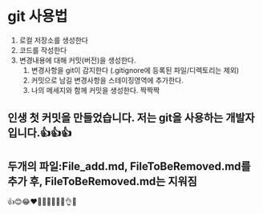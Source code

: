 # git 사용법
1. 로컬 저장소를 생성한다
2. 코드를 작성한다
3. 변경내용에 대해 커밋(버전)을 생성한다.
   1. 변경사항을 git이 감지한다 (.gitignore에 등록된 파일/디렉토리는 제외)
   2. 커밋으로 남길 변경사항을 스테이징영역에 추가한다.
   3. 나의 메세지와 함께 커밋을 생성한다. 짝짝짝


## 인생 첫 커밋을 만들었습니다. 저는 git을 사용하는 개발자 입니다.👍👍👍

## 두개의 파일:File_add.md, FileToBeRemoved.md를 추가 후, FileToBeRemoved.md는 지워짐

👍😊😂❤️🤣😍🙌😁💕😘👌😒